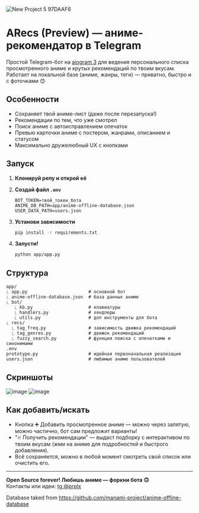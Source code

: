 ![New Project 5  97DAAF6](https://github.com/user-attachments/assets/5c194461-99f5-4cda-a739-2e61df29f149)

# ARecs (Preview) — аниме-рекомендатор в Telegram

Простой Telegram-бот на [aiogram 3](https://docs.aiogram.dev/) для ведения персонального списка просмотренного аниме и крутых рекомендаций по твоим вкусам.  
Работает на локальной базе (аниме, жанры, теги) — приватно, быстро и с фоточками 😊

## Особенности

- Сохраняет твой аниме-лист (даже после перезапуска!)
- Рекомендации по тем, что уже смотрел
- Поиск аниме с автоисправлением опечаток
- Превью карточки аниме с постером, жанрами, описанием и статусом
- Максимально дружелюбный UX с кнопками

## Запуск

1. **Клонируй репу и открой её**
2. **Создай файл `.env`**
   ```
   BOT_TOKEN=твой_токен_бота
   ANIME_DB_PATH=app/anime-offline-database.json
   USER_DATA_PATH=users.json
   ```
3. **Установи зависимости**
    ```bash
    pip install -r requirements.txt
    ```

5. **Запусти!**
    ```bash
    python app/app.py
    ```

## Структура

```
app/
⎿ app.py                       # основной бот
⎿ anime-offline-database.json  # база данных аниме
⎿ bot/
   ⎿ kb.py                     # клавиатуры
   ⎿ handlers.py               # хендлеры
   ⎿ utils.py                  # доп инструменты для бота
⎿ recs/
  ⎿ tag_freq.py                # зависимость движка рекомендаций
  ⎿ tag_genres.py              # движок рекомендаций
  ⎿ fuzzy_search.py            # функция поиска с опечатками и синонимами
.env
prototype.py                   # идейная первоначальная реализация
users.json                     # любимые аниме пользователей
```
## Скриншоты

![image](https://github.com/user-attachments/assets/f0131f0e-f241-44b9-9868-99bbbc98e58d)
![image](https://github.com/user-attachments/assets/54056420-f9e9-4997-ae2e-4d99f601667c)


## Как добавить/искать

- Кнопка ➕ Добавить просмотренное аниме — можно через запятую, можно частично, бот сам предложит варианты!
- "🔥 Получить рекомендации" — выдаст подборку с интерактивом по твоим вкусам (жми на аниме для подробностей и быстрого добавления).
- Всё сохраняется, можно в любой момент смотреть свой список или очистить его.

---

**Open Source forever! Любишь аниме — форкни бота 🙃**  
Контакты или идеи: [tg @prplx](https://t.me/prplx)

Database taked from https://github.com/manami-project/anime-offline-database
